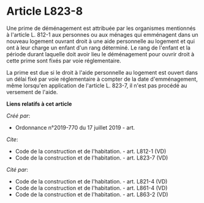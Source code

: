 # Article L823-8

Une prime de déménagement est attribuée par les organismes mentionnés à l'article L. 812-1 aux personnes ou aux ménages qui
emménagent dans un nouveau logement ouvrant droit à une aide personnelle au logement et qui ont à leur charge un enfant d'un
rang déterminé. Le rang de l'enfant et la période durant laquelle doit avoir lieu le déménagement pour ouvrir droit à cette
prime sont fixés par voie réglementaire. 

La prime est due si le droit à l'aide personnelle au logement est ouvert dans un délai fixé par voie réglementaire à compter
de la date d'emménagement, même lorsqu'en application de l'article L. 823-7, il n'est pas procédé au versement de l'aide.

**Liens relatifs à cet article**

_Créé par_:

  - Ordonnance n°2019-770 du 17 juillet 2019 - art.

_Cite_:

  - Code de la construction et de l'habitation. - art. L812-1 (VD)
  - Code de la construction et de l'habitation. - art. L823-7 (VD)

_Cité par_:

  - Code de la construction et de l'habitation. - art. L821-4 (VD)
  - Code de la construction et de l'habitation. - art. L861-4 (VD)
  - Code de la construction et de l'habitation. - art. L863-2 (VD)
